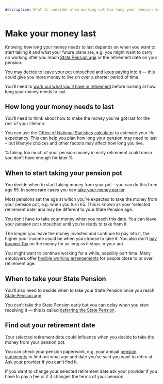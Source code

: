 ```yaml
---
description: What to consider when working out how long your pension money will last, including your retirement date, age, costs and how your income will change.
---
```


# Make your money last

Knowing how long your money needs to last depends on when you want to start taking it and what your future plans are, e.g. you might want to carry on working after you reach [State Pension age](https://www.gov.uk/calculate-state-pension/y/age) or the retirement date on your pension.

You may decide to leave your pot untouched and keep paying into it — this could give you more money to live on over a shorter period of time. 

You’ll need to [work out what you’ll have in retirement](/en/work-out-income) before looking at how long your money needs to last. 

## How long your money needs to last 

You’ll need to think about how to make the money you’ve got last for the rest of your lifetime.

You can use the [Office of National Statistics calculator](http://visual.ons.gov.uk/how-long-will-my-pension-need-to-last/) to estimate your life expectancy. This can help you plan how long your pension may need to last – but lifestyle choices and other factors may affect how long you live. 

%Taking too much of your pension money in early retirement could mean you don’t have enough for later.%

## When to start taking your pension pot

You decide when to start taking money from your pot – you can do this from age 55. In some rare cases you can [take your money earlier](/en/your-pension-before-55).

Most pensions set the age at which you’re expected to take the money from your pension pot, e.g. when you turn 65. This is known as your ‘selected retirement date’ and may be different to your State Pension age.

You don’t have to take your money when you reach this date. You can leave your pension pot untouched until you’re ready to take from it.

The longer you leave the money invested and continue to pay into it, the higher your income could be when you choose to take it. You also don’t [pay Income Tax](/en/tax) on the money for as long as it stays in your pot.

You might want to continue working for a while, possibly part time. Many employers offer [flexible working arrangements](https://www.gov.uk/flexible-working) for people close to or over retirement age.

## When to take your State Pension

You’ll also need to decide when to take your State Pension once you reach [State Pension age](https://www.gov.uk/state-pension-age).

You can’t take the State Pension early but you can delay when you start receiving it — this is called [deferring the State Pension](https://www.gov.uk/deferring-state-pension/what-you-may-get).

## Find out your retirement date

Your selected retirement date could influence when you decide to take the money from your pension pot.

You can check your pension paperwork, e.g. your annual [pension statements](/en/pension-statements) to find out what age and date you’ve said you want to retire at. Ask your provider if you can’t find it. 

If you want to change your selected retirement date ask your provider if you have to pay a fee or if it changes the terms of your pension.
